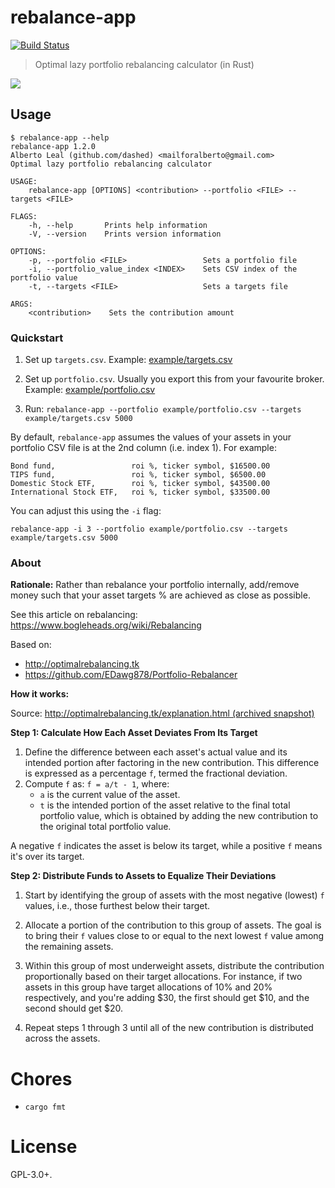 # rebalance-app

[![Build Status](https://travis-ci.org/dashed/rebalance-app.svg?branch=master)](https://travis-ci.org/dashed/rebalance-app)

> Optimal lazy portfolio rebalancing calculator (in Rust)

![](./screenshot.png)

## Usage

```
$ rebalance-app --help
rebalance-app 1.2.0
Alberto Leal (github.com/dashed) <mailforalberto@gmail.com>
Optimal lazy portfolio rebalancing calculator

USAGE:
    rebalance-app [OPTIONS] <contribution> --portfolio <FILE> --targets <FILE>

FLAGS:
    -h, --help       Prints help information
    -V, --version    Prints version information

OPTIONS:
    -p, --portfolio <FILE>                 Sets a portfolio file
    -i, --portfolio_value_index <INDEX>    Sets CSV index of the portfolio value
    -t, --targets <FILE>                   Sets a targets file

ARGS:
    <contribution>    Sets the contribution amount
```

### Quickstart

1. Set up `targets.csv`. Example: [example/targets.csv](example/targets.csv)

2. Set up `portfolio.csv`. Usually you export this from your favourite broker. Example: [example/portfolio.csv](example/portfolio.csv)

3. Run: `rebalance-app --portfolio example/portfolio.csv --targets example/targets.csv 5000`

By default, `rebalance-app` assumes the values of your assets in your portfolio CSV file is at the 2nd column (i.e. index 1). For example:

```
Bond fund,                 roi %, ticker symbol, $16500.00
TIPS fund,                 roi %, ticker symbol, $6500.00
Domestic Stock ETF,        roi %, ticker symbol, $43500.00
International Stock ETF,   roi %, ticker symbol, $33500.00
```

You can adjust this using the `-i` flag:

```
rebalance-app -i 3 --portfolio example/portfolio.csv --targets example/targets.csv 5000
```

### About

**Rationale:** Rather than rebalance your portfolio internally, add/remove money such that your asset targets % are achieved as close as possible.

See this article on rebalancing: https://www.bogleheads.org/wiki/Rebalancing

Based on:

- http://optimalrebalancing.tk
- https://github.com/EDawg878/Portfolio-Rebalancer

**How it works:**

Source: [http://optimalrebalancing.tk/explanation.html (archived snapshot)](http://archive.today/IB0hQ)

**Step 1: Calculate How Each Asset Deviates From Its Target**

1. Define the difference between each asset's actual value and its intended portion after factoring in the new contribution. This difference is expressed as a percentage `f`, termed the fractional deviation.
2. Compute `f` as: `f = a/t - 1`, where:
   - `a` is the current value of the asset.
   - `t` is the intended portion of the asset relative to the final total portfolio value, which is obtained by adding the new contribution to the original total portfolio value.

A negative `f` indicates the asset is below its target, while a positive `f` means it's over its target.

**Step 2: Distribute Funds to Assets to Equalize Their Deviations**

1. Start by identifying the group of assets with the most negative (lowest) `f` values, i.e., those furthest below their target.
2. Allocate a portion of the contribution to this group of assets. The goal is to bring their `f` values close to or equal to the next lowest `f` value among the remaining assets.
3. Within this group of most underweight assets, distribute the contribution proportionally based on their target allocations. For instance, if two assets in this group have target allocations of 10% and 20% respectively, and you're adding $30, the first should get $10, and the second should get $20.

4. Repeat steps 1 through 3 until all of the new contribution is distributed across the assets.

# Chores

- `cargo fmt`

# License

GPL-3.0+.
